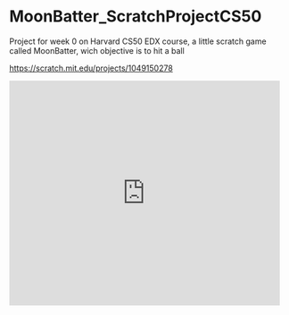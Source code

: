 # MoonBatter_ScratchProjectCS50
Project for week 0 on Harvard CS50 EDX course, a little scratch game called MoonBatter, wich objective is to hit a ball

https://scratch.mit.edu/projects/1049150278

<iframe src="https://scratch.mit.edu/projects/1049150278/embed" allowtransparency="true" width="485" height="402" frameborder="0" scrolling="no" allowfullscreen></iframe>
